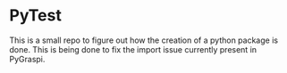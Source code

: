 # PyTest
This is a small repo to figure out how the creation of a python package is done. This is being done to fix the import issue currently present in PyGraspi.
